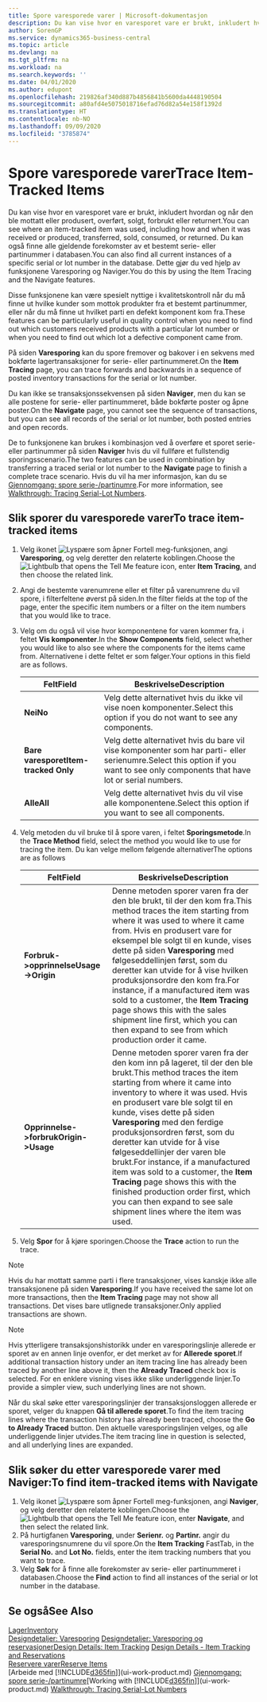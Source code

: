 ```yaml
---
title: Spore varesporede varer | Microsoft-dokumentasjon
description: Du kan vise hvor en varesporet vare er brukt, inkludert hvordan og når den ble mottatt eller produsert, overført, solgt, forbrukt eller returnert. Du kan også finne alle gjeldende forekomster av et bestemt serie- eller partinummer i databasen. Dette gjør du ved hjelp av funksjonene Varesporing og Naviger.
author: SorenGP
ms.service: dynamics365-business-central
ms.topic: article
ms.devlang: na
ms.tgt_pltfrm: na
ms.workload: na
ms.search.keywords: ''
ms.date: 04/01/2020
ms.author: edupont
ms.openlocfilehash: 219826af340d887b4856841b5600da4448190504
ms.sourcegitcommit: a80afd4e5075018716efad76d82a54e158f1392d
ms.translationtype: HT
ms.contentlocale: nb-NO
ms.lasthandoff: 09/09/2020
ms.locfileid: "3785874"
---
```

# <a name="trace-item-tracked-items"></a><span data-ttu-id="daf86-105">Spore varesporede varer</span><span class="sxs-lookup"><span data-stu-id="daf86-105">Trace Item-Tracked Items</span></span>
<span data-ttu-id="daf86-106">Du kan vise hvor en varesporet vare er brukt, inkludert hvordan og når den ble mottatt eller produsert, overført, solgt, forbrukt eller returnert.</span><span class="sxs-lookup"><span data-stu-id="daf86-106">You can see where an item-tracked item was used, including how and when it was received or produced, transferred, sold, consumed, or returned.</span></span> <span data-ttu-id="daf86-107">Du kan også finne alle gjeldende forekomster av et bestemt serie- eller partinummer i databasen.</span><span class="sxs-lookup"><span data-stu-id="daf86-107">You can also find all current instances of a specific serial or lot number in the database.</span></span> <span data-ttu-id="daf86-108">Dette gjør du ved hjelp av funksjonene Varesporing og Naviger.</span><span class="sxs-lookup"><span data-stu-id="daf86-108">You do this by using the Item Tracing and the Navigate features.</span></span>  

 <span data-ttu-id="daf86-109">Disse funksjonene kan være spesielt nyttige i kvalitetskontroll når du må finne ut hvilke kunder som mottok produkter fra et bestemt partinummer, eller når du må finne ut hvilket parti en defekt komponent kom fra.</span><span class="sxs-lookup"><span data-stu-id="daf86-109">These features can be particularly useful in quality control when you need to find out which customers received products with a particular lot number or when you need to find out which lot a defective component came from.</span></span>  

 <span data-ttu-id="daf86-110">På siden **Varesporing** kan du spore fremover og bakover i en sekvens med bokførte lagertransaksjoner for serie- eller partinummeret.</span><span class="sxs-lookup"><span data-stu-id="daf86-110">On the **Item Tracing** page, you can trace forwards and backwards in a sequence of posted inventory transactions for the serial or lot number.</span></span>  

 <span data-ttu-id="daf86-111">Du kan ikke se transaksjonssekvensen på siden **Naviger**, men du kan se alle postene for serie- eller partinummeret, både bokførte poster og åpne poster.</span><span class="sxs-lookup"><span data-stu-id="daf86-111">On the **Navigate** page, you cannot see the sequence of transactions, but you can see all records of the serial or lot number, both posted entries and open records.</span></span>  

 <span data-ttu-id="daf86-112">De to funksjonene kan brukes i kombinasjon ved å overføre et sporet serie- eller partinummer på siden **Naviger** hvis du vil fullføre et fullstendig sporingsscenario.</span><span class="sxs-lookup"><span data-stu-id="daf86-112">The two features can be used in combination by transferring a traced serial or lot number to the **Navigate** page to finish a complete trace scenario.</span></span> <span data-ttu-id="daf86-113">Hvis du vil ha mer informasjon, kan du se [Gjennomgang: spore serie-/partinumre](walkthrough-tracing-serial-lot-numbers.md).</span><span class="sxs-lookup"><span data-stu-id="daf86-113">For more information, see [Walkthrough: Tracing Serial-Lot Numbers](walkthrough-tracing-serial-lot-numbers.md).</span></span>  

## <a name="to-trace-item-tracked-items"></a><span data-ttu-id="daf86-114">Slik sporer du varesporede varer</span><span class="sxs-lookup"><span data-stu-id="daf86-114">To trace item-tracked items</span></span>  

1.  <span data-ttu-id="daf86-115">Velg ikonet ![Lyspære som åpner Fortell meg-funksjonen](media/ui-search/search_small.png "Fortell hva du vil gjøre"), angi **Varesporing**, og velg deretter den relaterte koblingen.</span><span class="sxs-lookup"><span data-stu-id="daf86-115">Choose the ![Lightbulb that opens the Tell Me feature](media/ui-search/search_small.png "Tell me what you want to do") icon, enter **Item Tracing**, and then choose the related link.</span></span>  
2.  <span data-ttu-id="daf86-116">Angi de bestemte varenumrene eller et filter på varenumrene du vil spore, i filterfeltene øverst på siden.</span><span class="sxs-lookup"><span data-stu-id="daf86-116">In the filter fields at the top of the page, enter the specific item numbers or a filter on the item numbers that you would like to trace.</span></span>  
3.  <span data-ttu-id="daf86-117">Velg om du også vil vise hvor komponentene for varen kommer fra, i feltet **Vis komponenter**.</span><span class="sxs-lookup"><span data-stu-id="daf86-117">In the **Show Components** field, select whether you would like to also see where the components for the items came from.</span></span> <span data-ttu-id="daf86-118">Alternativene i dette feltet er som følger.</span><span class="sxs-lookup"><span data-stu-id="daf86-118">Your options in this field are as follows.</span></span>  

    |<span data-ttu-id="daf86-119">Felt</span><span class="sxs-lookup"><span data-stu-id="daf86-119">Field</span></span>|<span data-ttu-id="daf86-120">Beskrivelse</span><span class="sxs-lookup"><span data-stu-id="daf86-120">Description</span></span>|  
    |----------------------------------|---------------------------------------|  
    |<span data-ttu-id="daf86-121">**Nei**</span><span class="sxs-lookup"><span data-stu-id="daf86-121">**No**</span></span>|<span data-ttu-id="daf86-122">Velg dette alternativet hvis du ikke vil vise noen komponenter.</span><span class="sxs-lookup"><span data-stu-id="daf86-122">Select this option if you do not want to see any components.</span></span>|  
    |<span data-ttu-id="daf86-123">**Bare varesporet**</span><span class="sxs-lookup"><span data-stu-id="daf86-123">**Item-tracked Only**</span></span>|<span data-ttu-id="daf86-124">Velg dette alternativet hvis du bare vil vise komponenter som har parti- eller serienumre.</span><span class="sxs-lookup"><span data-stu-id="daf86-124">Select this option if you want to see only components that have lot or serial numbers.</span></span>|  
    |<span data-ttu-id="daf86-125">**Alle**</span><span class="sxs-lookup"><span data-stu-id="daf86-125">**All**</span></span>|<span data-ttu-id="daf86-126">Velg dette alternativet hvis du vil vise alle komponentene.</span><span class="sxs-lookup"><span data-stu-id="daf86-126">Select this option if you want to see all components.</span></span>|  

4.  <span data-ttu-id="daf86-127">Velg metoden du vil bruke til å spore varen, i feltet **Sporingsmetode**.</span><span class="sxs-lookup"><span data-stu-id="daf86-127">In the **Trace Method** field, select the method you would like to use for tracing the item.</span></span> <span data-ttu-id="daf86-128">Du kan velge mellom følgende alternativer</span><span class="sxs-lookup"><span data-stu-id="daf86-128">The options are as follows</span></span>  

    |<span data-ttu-id="daf86-129">Felt</span><span class="sxs-lookup"><span data-stu-id="daf86-129">Field</span></span>|<span data-ttu-id="daf86-130">Beskrivelse</span><span class="sxs-lookup"><span data-stu-id="daf86-130">Description</span></span>|  
    |----------------------------------|---------------------------------------|  
    |<span data-ttu-id="daf86-131">**Forbruk->opprinnelse**</span><span class="sxs-lookup"><span data-stu-id="daf86-131">**Usage->Origin**</span></span>|<span data-ttu-id="daf86-132">Denne metoden sporer varen fra der den ble brukt, til der den kom fra.</span><span class="sxs-lookup"><span data-stu-id="daf86-132">This method traces the item starting from where it was used to where it came from.</span></span> <span data-ttu-id="daf86-133">Hvis en produsert vare for eksempel ble solgt til en kunde, vises dette på siden **Varesporing** med følgeseddellinjen først, som du deretter kan utvide for å vise hvilken produksjonsordre den kom fra.</span><span class="sxs-lookup"><span data-stu-id="daf86-133">For instance, if a manufactured item was sold to a customer, the **Item Tracing** page shows this with the sales shipment line first, which you can then expand to see from which production order it came.</span></span>|  
    |<span data-ttu-id="daf86-134">**Opprinnelse->forbruk**</span><span class="sxs-lookup"><span data-stu-id="daf86-134">**Origin->Usage**</span></span>|<span data-ttu-id="daf86-135">Denne metoden sporer varen fra der den kom inn på lageret, til der den ble brukt.</span><span class="sxs-lookup"><span data-stu-id="daf86-135">This method traces the item starting from where it came into inventory to where it was used.</span></span> <span data-ttu-id="daf86-136">Hvis en produsert vare ble solgt til en kunde, vises dette på siden **Varesporing** med den ferdige produksjonsordren først, som du deretter kan utvide for å vise følgeseddellinjer der varen ble brukt.</span><span class="sxs-lookup"><span data-stu-id="daf86-136">For instance, if a manufactured item was sold to a customer, the **Item Tracing** page shows this with the finished production order first, which you can then expand to see sale shipment lines where the item was used.</span></span>|  

5.  <span data-ttu-id="daf86-137">Velg **Spor** for å kjøre sporingen.</span><span class="sxs-lookup"><span data-stu-id="daf86-137">Choose the **Trace** action to run the trace.</span></span>  

> [!NOTE]  
>  <span data-ttu-id="daf86-138">Hvis du har mottatt samme parti i flere transaksjoner, vises kanskje ikke alle transaksjonene på siden **Varesporing**.</span><span class="sxs-lookup"><span data-stu-id="daf86-138">If you have received the same lot on more transactions, then the **Item Tracing** page may not show all transactions.</span></span> <span data-ttu-id="daf86-139">Det vises bare utlignede transaksjoner.</span><span class="sxs-lookup"><span data-stu-id="daf86-139">Only applied transactions are shown.</span></span>  

> [!NOTE]  
>  <span data-ttu-id="daf86-140">Hvis ytterligere transaksjonshistorikk under en varesporingslinje allerede er sporet av en annen linje ovenfor, er det merket av for **Allerede sporet**.</span><span class="sxs-lookup"><span data-stu-id="daf86-140">If additional transaction history under an item tracing line has already been traced by another line above it, then the **Already Traced** check box is selected.</span></span> <span data-ttu-id="daf86-141">For en enklere visning vises ikke slike underliggende linjer.</span><span class="sxs-lookup"><span data-stu-id="daf86-141">To provide a simpler view, such underlying lines are not shown.</span></span>  
>   
>  <span data-ttu-id="daf86-142">Når du skal søke etter varesporingslinjer der transaksjonsloggen allerede er sporet, velger du knappen **Gå til allerede sporet**.</span><span class="sxs-lookup"><span data-stu-id="daf86-142">To find the item tracing lines where the transaction history has already been traced, choose the **Go to Already Traced** button.</span></span> <span data-ttu-id="daf86-143">Den aktuelle varesporingslinjen velges, og alle underliggende linjer utvides.</span><span class="sxs-lookup"><span data-stu-id="daf86-143">The item tracing line in question is selected, and all underlying lines are expanded.</span></span>  

## <a name="to-find-item-tracked-items-with-navigate"></a><span data-ttu-id="daf86-144">Slik søker du etter varesporede varer med Naviger:</span><span class="sxs-lookup"><span data-stu-id="daf86-144">To find item-tracked items with Navigate</span></span>  

1.  <span data-ttu-id="daf86-145">Velg ikonet ![Lyspære som åpner Fortell meg-funksjonen](media/ui-search/search_small.png "Fortell hva du vil gjøre"), angi **Naviger**, og velg deretter den relaterte koblingen.</span><span class="sxs-lookup"><span data-stu-id="daf86-145">Choose the ![Lightbulb that opens the Tell Me feature](media/ui-search/search_small.png "Tell me what you want to do") icon, enter **Navigate**, and then select the related link.</span></span>  
2.  <span data-ttu-id="daf86-146">På hurtigfanen **Varesporing**, under **Serienr.** og **Partinr.** angir du varesporingsnumrene du vil spore.</span><span class="sxs-lookup"><span data-stu-id="daf86-146">On the **Item Tracking** FastTab, in the **Serial No.** and **Lot No.** fields, enter the item tracking numbers that you want to trace.</span></span>  
3.  <span data-ttu-id="daf86-147">Velg **Søk** for å finne alle forekomster av serie- eller partinummeret i databasen.</span><span class="sxs-lookup"><span data-stu-id="daf86-147">Choose the **Find** action to find all instances of the serial or lot number in the database.</span></span>  

## <a name="see-also"></a><span data-ttu-id="daf86-148">Se også</span><span class="sxs-lookup"><span data-stu-id="daf86-148">See Also</span></span>  
[<span data-ttu-id="daf86-149">Lager</span><span class="sxs-lookup"><span data-stu-id="daf86-149">Inventory</span></span>](inventory-manage-inventory.md)  
<span data-ttu-id="daf86-150">[Designdetaljer: Varesporing](design-details-item-tracking.md)
[Designdetaljer: Varesporing og reservasjoner](design-details-item-tracking-and-reservations.md)</span><span class="sxs-lookup"><span data-stu-id="daf86-150">[Design Details: Item Tracking](design-details-item-tracking.md)
[Design Details - Item Tracking and Reservations](design-details-item-tracking-and-reservations.md)</span></span>  
[<span data-ttu-id="daf86-151">Reservere varer</span><span class="sxs-lookup"><span data-stu-id="daf86-151">Reserve Items</span></span>](inventory-how-to-reserve-items.md)  
<span data-ttu-id="daf86-152">[Arbeide med [!INCLUDE[d365fin](includes/d365fin_md.md)]](ui-work-product.md)
[Gjennomgang: spore serie-/partinumre](walkthrough-tracing-serial-lot-numbers.md)</span><span class="sxs-lookup"><span data-stu-id="daf86-152">[Working with [!INCLUDE[d365fin](includes/d365fin_md.md)]](ui-work-product.md)
[Walkthrough: Tracing Serial-Lot Numbers](walkthrough-tracing-serial-lot-numbers.md)</span></span>
